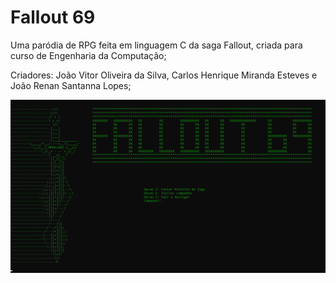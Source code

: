 # Fallout 69

Uma paródia de RPG feita em linguagem C da saga Fallout, criada para curso de Engenharia da Computação;

Criadores: João Vitor Oliveira da Silva, Carlos Henrique Miranda Esteves e João Renan Santanna Lopes; 


<p align="center">
  <img src="https://github.com/jvitsilva/RPG-Fallout/blob/b58c40fd4ac890ea77541b40caa7a79edabc1008/images/Captura%20de%20tela%202023-03-11%20113537.png">
</p>
